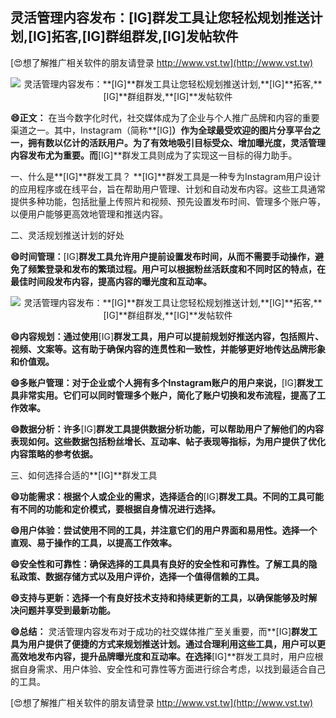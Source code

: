 ## **灵活管理内容发布：**[IG]**群发工具让您轻松规划推送计划,**[IG]**拓客,**[IG]**群组群发,**[IG]**发帖软件**

[😍想了解推广相关软件的朋友请登录 http://www.vst.tw](http://www.vst.tw)

 <center><img src="https://vst.tw/MP4/tuiguang/png/3.png" alt="灵活管理内容发布：**[IG]**群发工具让您轻松规划推送计划,**[IG]**拓客,**[IG]**群组群发,**[IG]**发帖软件"></center>

**😄正文：**
在当今数字化时代，社交媒体成为了企业与个人推广品牌和内容的重要渠道之一。其中，Instagram（简称**[IG]**）作为全球最受欢迎的图片分享平台之一，拥有数以亿计的活跃用户。为了有效地吸引目标受众、增加曝光度，灵活管理内容发布尤为重要。而**[IG]**群发工具则成为了实现这一目标的得力助手。

一、什么是**[IG]**群发工具？
**[IG]**群发工具是一种专为Instagram用户设计的应用程序或在线平台，旨在帮助用户管理、计划和自动发布内容。这些工具通常提供多种功能，包括批量上传照片和视频、预先设置发布时间、管理多个账户等，以便用户能够更高效地管理和推送内容。

二、灵活规划推送计划的好处

**😄时间管理：**[IG]**群发工具允许用户提前设置发布时间，从而不需要手动操作，避免了频繁登录和发布的繁琐过程。用户可以根据粉丝活跃度和不同时区的特点，在最佳时间段发布内容，提高内容的曝光度和互动率。**

 <center><img src="https://vst.tw/MP4/tuiguang/png/7.png" alt="灵活管理内容发布：**[IG]**群发工具让您轻松规划推送计划,**[IG]**拓客,**[IG]**群组群发,**[IG]**发帖软件"></center>

**😄内容规划：通过使用**[IG]**群发工具，用户可以提前规划好推送内容，包括照片、视频、文案等。这有助于确保内容的连贯性和一致性，并能够更好地传达品牌形象和价值观。**

**😄多账户管理：对于企业或个人拥有多个Instagram账户的用户来说，**[IG]**群发工具非常实用。它们可以同时管理多个账户，简化了账户切换和发布流程，提高了工作效率。**

**😄数据分析：许多**[IG]**群发工具提供数据分析功能，可以帮助用户了解他们的内容表现如何。这些数据包括粉丝增长、互动率、帖子表现等指标，为用户提供了优化内容策略的参考依据。**

三、如何选择合适的**[IG]**群发工具

**😄功能需求：根据个人或企业的需求，选择适合的**[IG]**群发工具。不同的工具可能有不同的功能和定价模式，要根据自身情况进行选择。**

**😄用户体验：尝试使用不同的工具，并注意它们的用户界面和易用性。选择一个直观、易于操作的工具，以提高工作效率。**

**😄安全性和可靠性：确保选择的工具具有良好的安全性和可靠性。了解工具的隐私政策、数据存储方式以及用户评价，选择一个值得信赖的工具。**

**😄支持与更新：选择一个有良好技术支持和持续更新的工具，以确保能够及时解决问题并享受到最新功能。**

**😄总结：**
灵活管理内容发布对于成功的社交媒体推广至关重要，而**[IG]**群发工具为用户提供了便捷的方式来规划推送计划。通过合理利用这些工具，用户可以更高效地发布内容，提升品牌曝光度和互动率。在选择**[IG]**群发工具时，用户应根据自身需求、用户体验、安全性和可靠性等方面进行综合考虑，以找到最适合自己的工具。

[😍想了解推广相关软件的朋友请登录 http://www.vst.tw](http://www.vst.tw)



